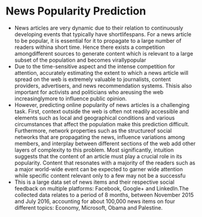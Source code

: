 # News Popularity Prediction
<ul>
<li>News articles are very dynamic due to their relation to continuously developing events that typically have shortlifespans. For a news article to be popular, it is essential
for it to propagate to a large number of readers withina short time. Hence there exists a competition amongdifferent sources to generate content which is relevant to a large subset of the population and becomes virallypopular</li>
  <li>Due to the time-sensitive aspect and the intense competition for attention, accurately estimating the extent to which a news article will spread on the web is extremely valuable to journalists, content providers, advertisers, and news recommendation systems. Thisis also important for activists and politicians who areusing the web increasinglymore to influence public
opinion.</li>
  <li>However, predicting online popularity of news articles is a challenging task. First, context outside the web is often not readily accessible and elements such as local and geographical conditions and various circumstances that affect the population make this prediction difficult. Furthermore, network properties such as the structureof social networks that are propagating the news, influence variations among members, and interplay between different sections of the web add other layers of complexity to this problem. Most significantly, intuition suggests that the content of an article must play a crucial role in its popularity. Content that resonates with a majority of the readers such as a major world-wide event can be expected to garner wide attention while specific content relevant only to a few may not be a successfu</li>
<li>This is a large data set of news items and their respective social feedback on multiple platforms: Facebook, Google+ and LinkedIn.The collected data relates to a period of 8 months, between November 2015 and July 2016, accounting for about 100,000 news items on four different topics: Economy, Microsoft, Obama and Palestine.</li>
</ul>

